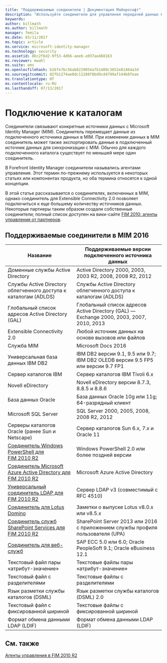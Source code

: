 ```yaml
---
title: "Поддерживаемые соединители | Документация Майкрософт"
description: "Используйте соединители для управления передачей данных между MIM и вашими каталогами."
keywords: 
author: billmath
ms.author: billmath
manager: femila
ms.date: 03/11/2017
ms.topic: article
ms.service: microsoft-identity-manager
ms.technology: security
ms.assetid: 8bc2f6d2-9f53-4db6-aee6-a937ae468163
ms.reviewer: mwahl
ms.suite: ems
ms.openlocfilehash: b26fe7bc56ab8229054afb1409c3652e81464a3d
ms.sourcegitcommit: 02fb1274ae0dc11288f8bd9cd4799af144b8feae
ms.translationtype: HT
ms.contentlocale: ru-RU
ms.lasthandoff: 07/13/2017
---
```

# Подключение к каталогам
<a id="connect-to-your-directories" class="xliff"></a>

Соединители связывают конкретные источники данных с Microsoft Identity Manager (MIM). Соединитель перемещает данные из подключенного источника данных в MIM. При изменении данных в MIM соединитель может также экспортировать данные в подключенный источник данных для синхронизации с MIM. Обычно для каждого подключенного каталога существует по меньшей мере один соединитель.

В Forefront Identity Manager соединители назывались агентами управления. Этот термин по-прежнему используется в некоторых статьях или компонентах продукта, но оба термина относятся к одной концепции.

В этой статье рассказывается о соединителях, включенных в MIM, однако соединитель для Extensible Connectivity 2.0 позволяет подключиться к еще большему количеству источников данных. Некоторые партнеры таким образом создали собственные соединители; полный список доступен на вики-сайте [FIM 2010: агенты управления от партнеров](http://social.technet.microsoft.com/wiki/contents/articles/1589.fim-2010-management-agents-from-partners.aspx).

## Поддерживаемые соединители в MIM 2016
<a id="supported-connectors-in-mim-2016" class="xliff"></a>

| Название | Поддерживаемые версии подключенного источника данных |
| ---- | ----------------------------------------------- |
| Доменные службы Active Directory | Active Directory 2000, 2003, 2003 R2, 2008, 2008 R2, 2012 |
| Службы Active Directory облегченного доступа к каталогам (ADLDS) | Службы Active Directory облегченного доступа к каталогам (ADLDS) |
| Глобальный список адресов Active Directory (GAL) | Глобальный список адресов Active Directory (GAL) — Exchange 2000, 2003, 2007, 2010, 2013 |
| Extensible Connectivity 2.0 | Любой источник данных на основе вызовов или файлов |
| Служба MIM | Microsoft Docs 2016 |
| Универсальная база данных IBM DB2 | IBM DB2 версии 9.1, 9.5 или 9.7; IBM DB2 OLEDB версии 9.5 FP5 или версии 9.7 FP1 |
| Сервер каталогов IBM | Сервер каталогов IBM Tivoli 6.x |
| Novell eDirectory | Novell eDirectory версии 8.7.3, 8.8.5 и 8.8.6 |
| База данных Oracle | База данных Oracle 10g или 11g; 64-разрядный клиент |
| Microsoft SQL Server | SQL Server 2000, 2005, 2008, 2008 R2, 2012 |
| Серверы каталогов Oracle (ранее Sun и Netscape) | Сервер каталогов Sun 6.x, 7.x и Oracle 11 |
| [Соединитель Windows PowerShell для FIM 2010 R2](https://msdn.microsoft.com/en-us/library/dn640417.aspx) | Windows PowerShell 2.0 или более поздней версии |
| [Соединитель Microsoft Azure Active Directory для FIM 2010 R2](https://msdn.microsoft.com/en-us/library/dn511001.aspx) | Microsoft Azure Active Directory |
| [Универсальный соединитель LDAP для FIM 2010 R2](https://msdn.microsoft.com/en-us/library/dn510997.aspx) | Сервер LDAP v3 (совместимый с RFC 4510) |
| [Соединитель для Lotus Domino](https://msdn.microsoft.com/en-us/library/hh859750.aspx) | Заметки о выпуске Lotus v8.0.x или v8.5.x |
| [Соединитель служб SharePoint Services для FIM 2010 R2](https://msdn.microsoft.com/en-us/library/dn511003.aspx) | SharePoint Server 2013 или 2016 с приложением службы профиля пользователя (UPA) |
| [Соединитель для веб-служб](https://www.microsoft.com/en-us/download/details.aspx?id=51495) | SAP ECC 5.0 или 6.0; Oracle PeopleSoft 9.1; Oracle eBusiness 12.1 |
| Текстовый файл пары «атрибут-значение» | Текстовые файлы пары «атрибут-значение» |
| Текстовый файл с разделителями | Текстовые файлы с разделителями |
| Язык разметки службы каталогов (DSML) | Язык разметки службы каталогов (DSML) 2.0 |
| Текстовый файл с фиксированной шириной | Текстовые файлы с фиксированной шириной |
| Формат обмена данными LDAP (LDIF) | Формат обмена данными LDAP (LDIF) |

## См. также
<a id="related-topics" class="xliff"></a>

[Агенты управления в FIM 2010 R2](https://technet.microsoft.com/library/jj133885.aspx)
